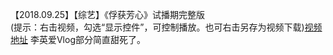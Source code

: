 【2018.09.25】【综艺】《俘获芳心》试播期完整版        
(提示：右击视频，勾选“显示控件”，可控制播放。也可右击另存为视频下载)[视频地址](https://video.h5.weibo.cn/1034:4342237404800521/4342241638184879)
李英爱Vlog部分简直甜死了。  
